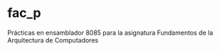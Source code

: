 # fac_p
Prácticas en ensamblador 8085 para la asignatura Fundamentos de la Arquitectura de Computadores
